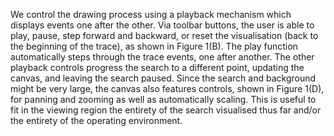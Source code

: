 We control the drawing process using a playback mechanism which displays events one after the other. Via toolbar buttons, the user is able to play, pause, step forward and backward, or reset the visualisation (back to the beginning of the trace), as shown in Figure 1(B). The play function automatically steps through the trace events, one after another. The other playback controls progress the search to a different point, updating the canvas, and leaving the search paused.
Since the search and background might be very large, the canvas also features controls, shown in Figure 1(D), for panning and zooming as well as automatically scaling. This is useful to fit in the viewing region the entirety of the search visualised thus far and/or the entirety of the operating environment.
